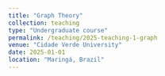 ```yaml
---
title: "Graph Theory"
collection: teaching
type: "Undergraduate course"
permalink: /teaching/2025-teaching-1-graph
venue: "Cidade Verde University"
date: 2025-01-01
location: "Maringá, Brazil"
---
```

